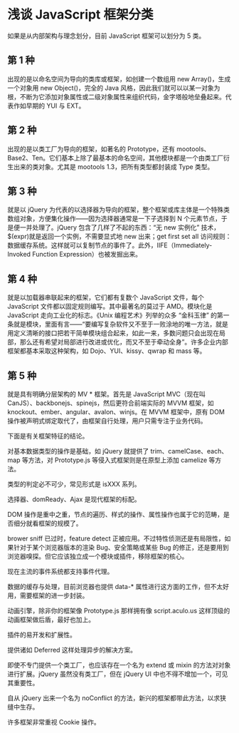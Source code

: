 # 浅谈 JavaScript 框架分类

如果是从内部架构与理念划分，目前 JavaScript 框架可以划分为 5 类。

## 第 1 种

出现的是以命名空间为导向的类库或框架，如创建一个数组用 new Array()，生成一个对象用 new Object()，完全的 Java 风格，因此我们就可以以某一对象为根，不断为它添加对象属性或二级对象属性来组织代码，金字塔般地垒叠起来。代表作如早期的 YUI 与 EXT。

## 第 2 种

出现的是以类工厂为导向的框架，如著名的 Prototype，还有 mootools、Base2、Ten。它们基本上除了最基本的命名空间，其他模块都是一个由类工厂衍生出来的类对象。尤其是 mootools 1.3，把所有类型都封装成 Type 类型。

## 第 3 种

就是以 jQuery 为代表的以选择器为导向的框架，整个框架或库主体是一个特殊类数组对象，方便集化操作――因为选择器通常是一下子选择到 N 个元素节点，于是便一并处理了。jQuery 包含了几样了不起的东西：“无 new 实例化” 技术，$(expr)就是返回一个实例，不需要显式地 new 出来；get first set all 访问规则：数据缓存系统。这样就可以复制节点的事件了。此外，IIFE（Immediately-Invoked Function Expression）也被发掘出来。

## 第 4 种

就是以加载器串联起来的框架，它们都有复数个 JavaScript 文件，每个 JavaScript 文件都以固定规则编写。其中最著名的莫过于 AMD。模块化是 JavaScript 走向工业化的标志。《Unix 编程艺术》列举的众多 “金科玉律” 的第一条就是模块，里面有言――“要编写复杂软件又不至于一败涂地的唯一方法，就是用定义清晰的接口把若干简单模块组合起来，如此一来，多数问题只会出现在局部，那么还有希望对局部进行改进或优化，而又不至于牵动全身”。许多企业内部框架都基本采取这种架构，如 Dojo、YUI、kissy、qwrap 和 mass 等。

## 第 5 种

就是具有明确分层架构的 MV * 框架。首先是 JavaScript MVC（现在叫 CanJS）、backbonejs、spinejs，然后更符合前端实际的 MVVM 框架，如 knockout、ember、angular、avalon、winjs。在 MVVM 框架中，原有 DOM 操作被声明式绑定取代了，由框架自行处理，用户只需专注于业务代码。

下面是有关框架特征的结论。

对基本数据类型的操作是基础，如 jQuery 就提供了 trim、camelCase、each、map 等方法，对 Prototype.js 等侵入式框架则是在原型上添加 camelize 等方法。

类型的判定必不可少，常见形式是 isXXX 系列。

选择器、domReady、Ajax 是现代框架的标配。

DOM 操作是重中之重，节点的遍历、样式的操作、属性操作也属于它的范畴，是否细分就看框架的规模了。

brower sniff 已过时，feature detect 正被应用。不过特性侦测还是有局限性，如果针对于某个浏览器版本的渲染 Bug、安全策略或某些 Bug 的修正，还是要用到浏览器嗅探。但它应该独立成一个模块或插件，移除框架的核心。

现在主流的事件系统都支持事件代理。

数据的缓存与处理，目前浏览器也提供 data-* 属性进行这方面的工作，但不太好用，需要框架的进一步封装。

动画引擎，除非你的框架像 Prototype.js 那样拥有像 script.aculo.us 这样顶级的动画框架做后盾，最好也加上。

插件的易开发和扩展性。

提供诸如 Deferred 这样处理异步的解决方案。

即使不专门提供一个类工厂，也应该存在一个名为 extend 或 mixin 的方法对对象进行扩展。jQuery 虽然没有类工厂，但在 jQuery UI 中也不得不增加一个，可见其重要性。

自从 jQuery 出来一个名为 noConflict 的方法，新兴的框架都带此方法，以求狭缝中生存。

许多框架非常重视 Cookie 操作。